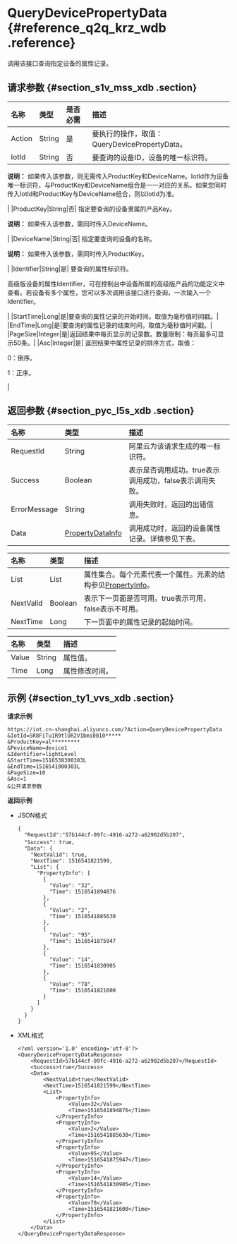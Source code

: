 # QueryDevicePropertyData {#reference_q2q_krz_wdb .reference}

调用该接口查询指定设备的属性记录。

## 请求参数 {#section_s1v_mss_xdb .section}

|名称|类型|是否必需|描述|
|:-|:-|:---|:-|
|Action|String|是|要执行的操作，取值：QueryDevicePropertyData。|
|IotId|String|否| 要查询的设备ID，设备的唯一标识符。

 **说明：** 如果传入该参数，则无需传入ProductKey和DeviceName。IotId作为设备唯一标识符，与ProductKey和DeviceName组合是一一对应的关系。如果您同时传入IotId和ProductKey与DeviceName组合，则以IotId为准。

 |
|ProductKey|String|否| 指定要查询的设备隶属的产品Key。

 **说明：** 如果传入该参数，需同时传入DeviceName。

 |
|DeviceName|String|否| 指定要查询的设备的名称。

 **说明：** 如果传入该参数，需同时传入ProductKey。

 |
|Identifier|String|是| 要查询的属性标识符。

 高级版设备的属性Identifier，可在控制台中设备所属的高级版产品的功能定义中查看。若设备有多个属性，您可以多次调用该接口进行查询，一次输入一个Identifier。

 |
|StartTime|Long|是|要查询的属性记录的开始时间。取值为毫秒值时间戳。|
|EndTime|Long|是|要查询的属性记录的结束时间。取值为毫秒值时间戳。|
|PageSize|Integer|是|返回结果中每页显示的记录数。数量限制：每页最多可显示50条。|
|Asc|Integer|是| 返回结果中属性记录的排序方式，取值：

 0：倒序。

 1：正序。

 |

## 返回参数 {#section_pyc_l5s_xdb .section}

|名称|类型|描述|
|:-|:-|:-|
|RequestId|String|阿里云为该请求生成的唯一标识符。|
|Success|Boolean|表示是否调用成功。true表示调用成功，false表示调用失败。|
|ErrorMessage|String|调用失败时，返回的出错信息。|
|Data|[PropertyDataInfo](#table_sdc_7592_xdb)|调用成功时，返回的设备属性记录。详情参见下表。|

|名称|类型|描述|
|:-|:-|:-|
|List|List|属性集合。每个元素代表一个属性。元素的结构参见[PropertyInfo](#table_z2b_7593_xdb)。|
|NextValid|Boolean|表示下一页面是否可用。true表示可用，false表示不可用。|
|NextTime|Long|下一页面中的属性记录的起始时间。|

|名称|类型|描述|
|:-|:-|:-|
|Value|String|属性值。|
|Time|Long|属性修改时间。|

## 示例 {#section_ty1_vvs_xdb .section}

**请求示例**

```
https://iot.cn-shanghai.aliyuncs.com/?Action=QueryDevicePropertyData
&IotId=SR8FiTu1R9tlUR2V1bmi0010*****
&ProductKey=al*********
&PeviceName=device1
&Identifier=lightLevel
&StartTime=1516538300303L
&EndTime=1516541900303L
&PageSize=10
&Asc=1
&公共请求参数
```

**返回示例**

-   JSON格式

    ```
    {
      "RequestId":"57b144cf-09fc-4916-a272-a62902d5b207",
      "Success": true，
      "Data": {
        "NextValid": true,
        "NextTime": 1516541821599,
        "List": {
          "PropertyInfo": [
            {
              "Value": "32",
              "Time": 1516541894876
            },
            {
              "Value": "2",
              "Time": 1516541885630
            },
            {
              "Value": "95",
              "Time": 1516541875947
            },
            {
              "Value": "14",
              "Time": 1516541830905
            },
            {
              "Value": "78",
              "Time": 1516541821600
            }
          ]
        }
      }
    }
    ```

-   XML格式

    ```
    <?xml version='1.0' encoding='utf-8'?>
    <QueryDevicePropertyDataResponse>
        <RequestId>57b144cf-09fc-4916-a272-a62902d5b207</RequestId>
        <Success>true</Success>
        <Data>
            <NextValid>true</NextValid>
            <NextTime>1516541821599</NextTime>
            <List>
                <PropertyInfo>
                    <Value>32</Value>
                    <Time>1516541894876</Time>
                </PropertyInfo>
                <PropertyInfo>
                    <Value>2</Value>
                    <Time>1516541885630</Time>
                </PropertyInfo>
                <PropertyInfo>
                    <Value>95</Value>
                    <Time>1516541875947</Time>
                </PropertyInfo>
                <PropertyInfo>
                    <Value>14</Value>
                    <Time>1516541830905</Time>
                </PropertyInfo>
                <PropertyInfo>
                    <Value>78</Value>
                    <Time>1516541821600</Time>
                </PropertyInfo>
            </List>
        </Data>
    </QueryDevicePropertyDataResponse>
    ```


